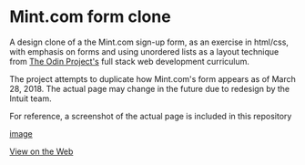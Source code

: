 # Mint.com form clone

A design clone of a the Mint.com sign-up form, as an exercise in html/css, with emphasis on forms and using unordered lists as a layout technique from [The Odin Project's](https://www.theodinproject.com/courses/html5-and-css3/lessons/html-forms) full stack web development curriculum. 

The project attempts to duplicate how Mint.com's form appears as of March 28, 2018.  The actual page may change in the future due to redesign by the Intuit team. 

For reference, a screenshot of the actual page is included in this repository

[image](https://github.com/dvislearning/odin-mint-form-clone/blob/master/full-screenshot.png)


[View on the Web](http://htmlpreview.github.io/?https://github.com/dvislearning/odin-mint-form-clone/blob/master/signup.html)
